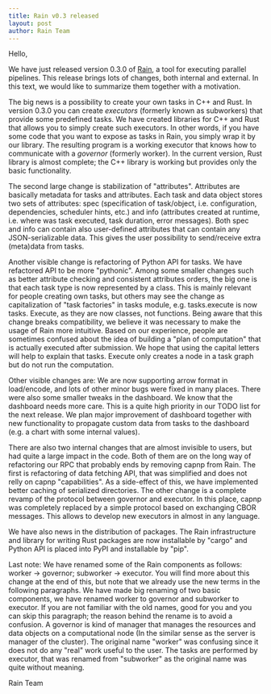 ```yaml
---
title: Rain v0.3 released
layout: post
author: Rain Team
---
```


Hello,

We have just released version 0.3.0 of [Rain](http://rain.readthedocs.io/), a
tool for executing parallel pipelines. This release brings lots of changes, both
internal and external. In this text, we would like to summarize them together
with a motivation.

The big news is a possibility to create your own tasks in C++ and Rust. In
version 0.3.0 you can create *executors* (formerly known as subworkers) that
provide some predefined tasks. We have created libraries for C++ and Rust that
allows you to simply create such executors. In other words, if you have some
code that you want to expose as tasks in Rain, you simply wrap it by our
library. The resulting program is a working executor that knows how to
communicate with a *governor* (formerly worker). In the current version, Rust
library is almost complete; the C++ library is working but provides only the
basic functionality.

The second large change is stabilization of "attributes". Attributes are
basically metadata for tasks and attributes. Each task and data object stores
two sets of attributes: spec (specification of task/object, i.e. configuration,
dependencies, scheduler hints, etc.) and info (attributes created at runtime,
i.e. where was task executed, task duration, error messages). Both spec and info
can contain also user-defined attributes that can contain any JSON-serializable
data. This gives the user possibility to send/receive extra (meta)data from
tasks.

Another visible change is refactoring of Python API for tasks. We have
refactored API to be more "pythonic". Among some smaller changes such as better
attribute checking and consistent attributes orders, the big one is that each
task type is now represented by a class. This is mainly relevant for people
creating own tasks, but others may see the change as capitalization of "task
factories" in tasks module, e.g. tasks.execute is now tasks. Execute, as they
are now classes, not functions. Being aware that this change breaks
compatibility, we believe it was necessary to make the usage of Rain more
intuitive. Based on our experience, people are sometimes confused about the idea
of building a "plan of computation" that is actually executed after submission.
We hope that using the capital letters will help to explain that tasks. Execute
only creates a node in a task graph but do not run the computation.

Other visible changes are: We are now supporting arrow format in load/encode,
and lots of other minor bugs were fixed in many places. There were also some
smaller tweaks in the dashboard. We know that the dashboard needs more care.
This is a quite high priority in our TODO list for the next release. We plan
major improvement of dashboard together with new functionality to propagate
custom data from tasks to the dashboard (e.g. a chart with some internal
values).

There are also two internal changes that are almost invisible to users, but had
quite a large impact in the code. Both of them are on the long way of
refactoring our RPC that probably ends by removing capnp from Rain. The first is
refactoring of data fetching API, that was simplified and does not relly on
capnp "capabilities". As a side-effect of this, we have implemented better
caching of serialized directories. The other change is a complete revamp of the
protocol between governor and executor. In this place, capnp was completely
replaced by a simple protocol based on exchanging CBOR messages. This allows to
develop new executors in almost in any language.

We have also news in the distribution of packages. The Rain infrastructure and
library for writing Rust packages are now installable by "cargo" and Python API
is placed into PyPI and installable by "pip".

Last note: We have renamed some of the Rain components as follows: worker ->
governor; subworker -> executor. You will find more about this change at the end
of this, but note that we already use the new terms in the following paragraphs.
We have made big renaming of two basic components, we have renamed worker to
governor and subworker to executor. If you are not familiar with the old names,
good for you and you can skip this paragraph; the reason behind the rename is to
avoid a confusion. A governor is kind of manager that manages the resources and
data objects on a computational node (In the similar sense as the server is
manager of the cluster). The original name "worker" was confusing since it does
not do any "real" work useful to the user. The tasks are performed by executor,
that was renamed from "subworker" as the original name was quite without
meaning.

Rain Team
